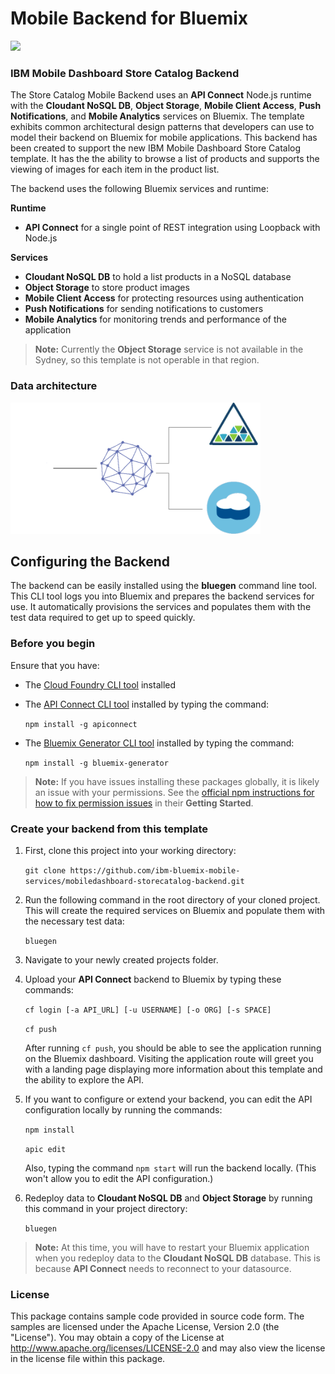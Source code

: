 # Mobile Backend for Bluemix
[![](https://img.shields.io/badge/bluemix-powered-blue.svg)](https://bluemix.net)

### IBM Mobile Dashboard Store Catalog Backend
The Store Catalog Mobile Backend uses an  **API Connect** Node.js runtime with the **Cloudant NoSQL DB**, **Object Storage**, **Mobile Client Access**, **Push Notifications**, and **Mobile Analytics** services on Bluemix. The template exhibits common architectural design patterns that developers can use to model their backend on Bluemix for mobile applications. This backend has been created to support the new IBM Mobile Dashboard Store Catalog template. It has the the ability to browse a list of products and supports the viewing of images for each item in the product list.

The backend uses the following Bluemix services and runtime:

**Runtime**
* **API Connect** for a single point of REST integration using Loopback with Node.js

**Services**
* **Cloudant NoSQL DB** to hold a list products in a NoSQL database
* **Object Storage** to store product images
* **Mobile Client Access** for protecting resources using authentication
* **Push Notifications** for sending notifications to customers
* **Mobile Analytics** for monitoring trends and performance of the application

> **Note:** Currently the **Object Storage** service is not available in the Sydney, so this template is not operable in that region.

### Data architecture
<img src="readme/data.gif" alt="backend architecture" width="400px"/>

## Configuring the Backend

The backend can be easily installed using the **bluegen** command line tool. This CLI tool logs you into Bluemix and prepares the backend services for use. It automatically provisions the services and populates them with the test data required to get up to speed quickly.

### Before you begin
Ensure that you have:

* The [Cloud Foundry CLI tool](https://github.com/cloudfoundry/cli) installed
* The [API Connect CLI tool](https://www.npmjs.com/package/apiconnect) installed by typing the command:

	`npm install -g apiconnect`
* The [Bluemix Generator CLI tool](https://www.npmjs.com/package/bluemix-generator) installed by typing the command:

	`npm install -g bluemix-generator`

> **Note:** If you have issues installing these packages globally, it is likely an issue with your permissions. See the [official npm instructions for how to fix permission issues](https://docs.npmjs.com/getting-started/fixing-npm-permissions) in their **Getting Started**.

### Create your backend from this template

1. First, clone this project into your working directory:

	`git clone https://github.com/ibm-bluemix-mobile-services/mobiledashboard-storecatalog-backend.git`

2. Run the following command in the root directory of your cloned project. This will create the required services on Bluemix and populate them with the necessary test data:

	`bluegen`

3. Navigate to your newly created projects folder.
4. Upload your **API Connect** backend to Bluemix by typing these commands:

	`cf login [-a API_URL] [-u USERNAME] [-o ORG] [-s SPACE]`

	`cf push`

   After running `cf push`, you should be able to see the application running on the Bluemix dashboard. Visiting the application route will greet you with a landing page displaying more information about this template and the ability to explore the API.

5. If you want to configure or extend your backend, you can edit the API configuration locally by running the commands:

	`npm install`

	`apic edit`
	
    Also, typing the command `npm start` will run the backend locally. (This won't allow you to edit the API configuration.)

6. Redeploy data to **Cloudant NoSQL DB** and **Object Storage** by running this command in your project directory:

	`bluegen`

> **Note:** At this time, you will have to restart your Bluemix application when you redeploy data to the **Cloudant NoSQL DB** database. This is because **API Connect** needs to reconnect to your datasource.

### License
This package contains sample code provided in source code form. The samples are licensed under the Apache License, Version 2.0 (the "License"). You may obtain a copy of the License at http://www.apache.org/licenses/LICENSE-2.0 and may also view the license in the license file within this package.
